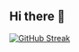 ## Hi there 👋
[![GitHub Streak](https://streak-stats.demolab.com/?user=ReyhanCimen&theme=violet-dark)](https://git.io/streak-stats)
<!--
**ReyhanCimen/ReyhanCimen** is a ✨ _special_ ✨ repository because its `README.md` (this file) appears on your GitHub profile.

Here are some ideas to get you started:

- 🔭 I’m currently working on ...
- 🌱 I’m currently learning ...
- 👯 I’m looking to collaborate on ...
- 🤔 I’m looking for help with ...
- 💬 Ask me about ...
- 📫 How to reach me: ...
- 😄 Pronouns: ...
- ⚡ Fun fact: ...
-->
